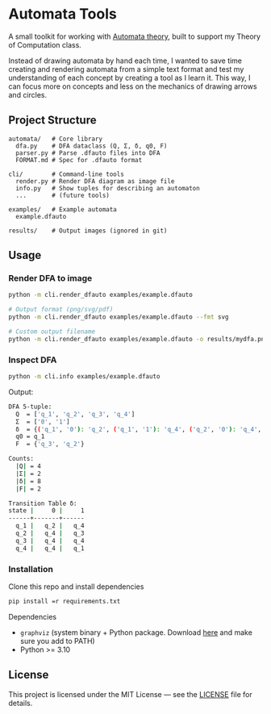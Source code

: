 # Automata Tools
A small toolkit for working with [Automata theory](https://en.wikipedia.org/wiki/Automata_theory), built to support my Theory of Computation class.

Instead of drawing automata by hand each time, I wanted to save time creating and rendering automata from a simple text format and test my understanding of each concept by creating a tool as I learn it. This way, I can focus more on concepts and less on the mechanics of drawing arrows and circles.

## Project Structure
```
automata/   # Core library
  dfa.py    # DFA dataclass (Q, Σ, δ, q0, F)
  parser.py # Parse .dfauto files into DFA 
  FORMAT.md # Spec for .dfauto format

cli/        # Command-line tools
  render.py # Render DFA diagram as image file
  info.py   # Show tuples for describing an automaton
  ...       # (future tools)

examples/   # Example automata
  example.dfauto

results/    # Output images (ignored in git)
```

## Usage
### Render DFA to image
```bash
python -m cli.render_dfauto examples/example.dfauto 

# Output format (png/svg/pdf)
python -m cli.render_dfauto examples/example.dfauto --fmt svg

# Custom output filename 
python -m cli.render_dfauto examples/example.dfauto -o results/mydfa.png # default {name}.png e.g. example.png
```

### Inspect DFA 
```bash
python -m cli.info examples/example.dfauto
```
Output:
```bash
DFA 5-tuple:
  Q  = ['q_1', 'q_2', 'q_3', 'q_4']
  Σ  = ['0', '1']
  δ  = {('q_1', '0'): 'q_2', ('q_1', '1'): 'q_4', ('q_2', '0'): 'q_4', ('q_2', '1'): 'q_3', ('q_3', '0'): 'q_4', ('q_3', '1'): 'q_4', ('q_4', '0'): 'q_4', ('q_4', '1'): 'q_1'}
  q0 = q_1
  F  = {'q_3', 'q_2'}

Counts:
  |Q| = 4
  |Σ| = 2
  |δ| = 8
  |F| = 2

Transition Table δ:
state |     0 |     1
------+-------+------
  q_1 |   q_2 |   q_4
  q_2 |   q_4 |   q_3
  q_3 |   q_4 |   q_4
  q_4 |   q_4 |   q_1
```

### Installation
Clone this repo and install dependencies
```bash
pip install =r requirements.txt
```
Dependencies
- `graphviz` (system binary + Python package. Download [here](https://graphviz.org/download) and make sure you add to PATH) 
- Python >= 3.10

## License

This project is licensed under the MIT License — see the [LICENSE](LICENSE) file for details.